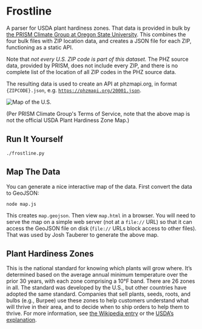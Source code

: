 # Frostline

A parser for USDA plant hardiness zones. That data is provided in bulk by [the PRISM Climate Group at Oregon State University](http://www.prism.oregonstate.edu/projects/plant_hardiness_zones.php). This combines the four bulk files with ZIP location data, and creates a JSON file for each ZIP, functioning as a static API.

Note that _not every U.S. ZIP code is part of this dataset._ The PHZ source data, provided by PRISM, does not include every ZIP, and there is no complete list of the location of all ZIP codes in the PHZ source data.

The resulting data is used to create an API at phzmapi.org, in format `{ZIPCODE}.json`, e.g. [`https://phzmapi.org/20001.json`](https://phzmapi.org/20001.json).

![Map of the U.S.](https://cloud.githubusercontent.com/assets/656758/8011208/c1b7ea48-0b84-11e5-967b-a496cdfe0fe0.jpg)

(Per PRISM Climate Group's Terms of Service, note that the above map is not the official USDA Plant Hardiness Zone Map.)

## Run It Yourself

`./frostline.py`

## Map The Data

You can generate a nice interactive map of the data. First convert the data to GeoJSON:

```
node map.js
```

This creates `map.geojson`. Then view `map.html` in a browser. You will need to serve the map on a simple web server (not at a `file://` URL) so that it can access the GeoJSON file on disk (`file://` URLs block access to other files). That was used by Josh Tauberer to generate the above map.

## Plant Hardiness Zones

This is the national standard for knowing which plants will grow where. It’s determined based on the average annual minimum temperature over the prior 30 years, with each zone comprising a 10°F band. There are 26 zones in all. The standard was developed by the U.S., but other countries have adopted the same standard. Companies that sell plants, seeds, roots, and bulbs  (e.g., Burpee) use these zones to help customers understand what will thrive in their area, and to decide when to ship orders to help them to thrive. For more information, see [the Wikipedia entry](http://en.wikipedia.org/wiki/Hardiness_zone) or the [USDA’s explanation](http://planthardiness.ars.usda.gov/PHZMWeb/About.aspx).
